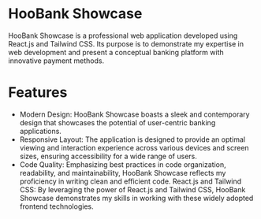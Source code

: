 # HooBank Showcase

HooBank Showcase is a professional web application developed using React.js and Tailwind CSS. Its purpose is to demonstrate my expertise in web development and present a conceptual banking platform with innovative payment methods.

# Features

- Modern Design: HooBank Showcase boasts a sleek and contemporary design that showcases the potential of user-centric banking applications.
- Responsive Layout: The application is designed to provide an optimal viewing and interaction experience across various devices and screen sizes, ensuring accessibility for a wide range of users.
- Code Quality: Emphasizing best practices in code organization, readability, and maintainability, HooBank Showcase reflects my proficiency in writing clean and efficient code.
React.js and Tailwind CSS: By leveraging the power of React.js and Tailwind CSS, HooBank Showcase demonstrates my skills in working with these widely adopted frontend technologies.
